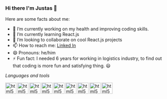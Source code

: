 ### Hi there I'm Justas 👋


Here are some facts about me:

- 🔭 I’m currently working on my health and improving coding skills. 
- 🌱 I’m currently learning React.js
- 👯 I’m looking to collaborate on cool React.js projects 
- 📫 How to reach me: [Linked In](https://www.linkedin.com/in/justas-titovec-69877517a/)
- 😄 Pronouns: he/him
- ⚡ Fun fact: I needed 6 years for working in logistics industry, to find out that coding is more fun and satisfying thing. 😃

*Languages and tools*

<img align="left" alt="html5" width="35px" src="https://img.icons8.com/color/48/000000/html-5.png"/>
<img align="left" alt="html5" width="35px"  src="https://img.icons8.com/color/48/000000/css3.png"/>
<img align="left" alt="html5" width="35px" src="https://img.icons8.com/color/48/000000/javascript.png"/>
<img align="left" alt="html5" width="35px" src="https://img.icons8.com/color/48/000000/nodejs.png"/>
<img align="left" alt="html5" width="35px" src="https://img.icons8.com/plasticine/100/000000/react.png"/>
<img align="left" alt="html5" width="35px" src="https://img.icons8.com/color/48/000000/vue-js.png"/>
<img align="left" alt="html5" width="35px"  src="https://img.icons8.com/color/48/000000/bootstrap.png"/>
<img align="left" alt="html5" width="35px"  src="https://img.icons8.com/color/48/000000/sass.png"/>
<img align="left" alt="html5" width="35px" src="https://img.icons8.com/color/48/000000/material-ui.png"/>









